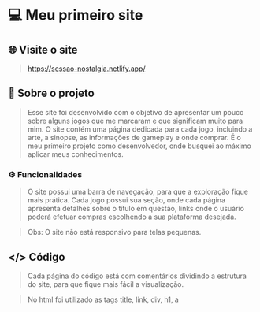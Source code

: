 # 💻 Meu primeiro site
## 🌐 Visite o site
> https://sessao-nostalgia.netlify.app/

## 📜 Sobre o projeto 
> Esse site foi desenvolvido com o objetivo de apresentar um pouco sobre alguns jogos que me marcaram e que significam muito para mim. O site contém uma página dedicada para cada jogo, incluindo a arte, a sinopse, as informações de gameplay e onde comprar. É o meu primeiro projeto como desenvolvedor, onde busquei ao máximo aplicar meus conhecimentos.

### ⚙️ Funcionalidades
> O site possui uma barra de navegação, para que a exploração fique mais prática. Cada jogo possui sua seção, onde cada página apresenta detalhes sobre o título em questão, links onde o usuário poderá efetuar compras escolhendo a sua plataforma desejada.

> Obs: O site não está responsivo para telas pequenas.

## </> Código
> Cada página do código está com comentários dividindo a estrutura do site, para que fique mais fácil a visualização.

> No html foi utilizado as tags title, link, div, h1, a
